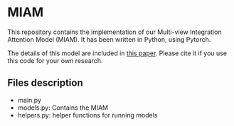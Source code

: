 # MIAM
This repository contains the implementation of our Multi-view Integration Attention Model (MIAM). It has been written in Python, using Pytorch.

The details of this model are included in [this paper](http://arxiv.org/abs/2101.09986). Please cite it if you use this code for your own research.

## Files description
* main.py
* models.py: Contains the MIAM
* helpers.py: helper functions for running models
